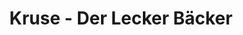 ---
title: "Kruse - Der Lecker Bäcker"
url: /reppenstedt/kruse-der-lecker-baecker/
shop: Bäckerei
---